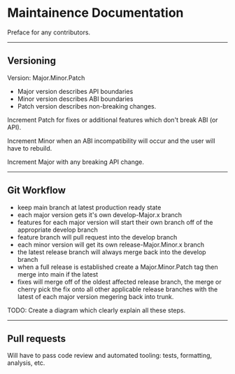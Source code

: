 # Maintainence Documentation
Preface for any contributors.

---
## Versioning
Version: Major.Minor.Patch
- Major version describes API boundaries
- Minor version describes ABI boundaries
- Patch version describes non-breaking changes.

Increment Patch for fixes or additional features which don't break ABI (or API).

Increment Minor when an ABI incompatibility will occur and the user will have to rebuild.

Increment Major with any breaking API change.

---
## Git Workflow
- keep main branch at latest production ready state
- each major version gets it's own develop-Major.x branch
- features for each major version will start their own branch off of the appropriate develop branch
- feature branch will pull request into the develop branch
- each minor version will get its own release-Major.Minor.x branch
- the latest release branch will always merge back into the develop branch
- when a full release is established create a Major.Minor.Patch tag then merge into main if the latest
- fixes will merge off of the oldest affected release branch, the merge or cherry pick the fix onto all other applicable release branches with the latest of each major version megering back into trunk.

TODO: Create a diagram which clearly explain all these steps.

---
## Pull requests
Will have to pass code review and automated tooling: tests, formatting, analysis, etc.